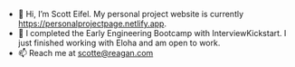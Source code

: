 - 👋 Hi, I’m Scott Eifel.  My personal project website is currently https://personalprojectpage.netlify.app.
- 🌱 I completed the Early Engineering Bootcamp with InterviewKickstart.  I just finished working with Eloha and am open to work.
- 📫 Reach me at scotte@reagan.com
